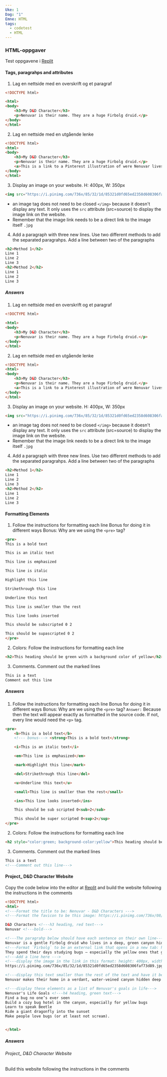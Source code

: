 ```yaml
---
Uke: 1
Dag: "1"
Emne: HTML
tags:
  - codetest
  - HTML
---
```

### HTML-oppgaver
Test oppgavene i [Replit](https://replit.com/@Nenuvar/DandD-Character)
#### Tags, paragrahps and attributes
1. Lag en nettside med en overskrift og et paragraf
```html
<!DOCTYPE html>

<html>
<body> 
	<h3>My D&D Character</h3>
	<p>Nenuvar is their name. They are a huge Firbolg druid.</p>
</body>
</html>
```
2. Lag en nettside med en utgående lenke
```html
<!DOCTYPE html>
<html>
<body>
	<h3>My D&D Character</h3>
	<p>Nenuvar is their name. They are a huge Firbolg druid.</p>
	<a>This is a link to a Pinterest illustration of were Nenuvar lives.</a>
</body>
</html>
```
3. Display an image on your website. H: 400px, W: 350px
```html
<img src="https://i.pinimg.com/736x/85/32/1d/85321d0fd65ed2358d608306faf73d89.jpg" height="400" width="350">
```
- an image tag does not need to be closed `</img>` because it doesn't display any text. It only uses the `src` attribute (src=source) to display the image link on the website. 
- Remember that the image link needs to be a direct link to the image itself `.jpg`
4. Add a paragraph with three new lines. Use two different methods to add the separated paragrahps. Add a line between two of the paragraphs
```html
<h2>Method 1</h2>
Line 1
Line 2
Line 3
<h2>Method 2</h2>
Line 1
Line 2
Line 3
```

##### Answers
1. Lag en nettside med en overskrift og et paragraf
```html
<!DOCTYPE html>

<html>
<body> 
	<h3>My D&D Character</h3>
	<p>Nenuvar is their name. They are a huge Firbolg druid.</p>
</body>
</html>
```
2. Lag en nettside med en utgående lenke
```html
<!DOCTYPE html>
<html>
<body>
	<h3>My D&D Character</h3>
	<p>Nenuvar is their name. They are a huge Firbolg druid.</p>
	<a>This is a link to a Pinterest illustration of were Nenuvar lives.</a>
</body>
</html>
```
3. Display an image on your website. H: 400px, W: 350px
```html
<img src="https://i.pinimg.com/736x/85/32/1d/85321d0fd65ed2358d608306faf73d89.jpg" height="400" width="350">
```
- an image tag does not need to be closed `</img>` because it doesn't display any text. It only uses the `src` attribute (src=source) to display the image link on the website. 
- Remember that the image link needs to be a direct link to the image itself `.jpg`
4. Add a paragraph with three new lines. Use two different methods to add the separated paragrahps. Add a line between two of the paragraphs
```html
<h2>Method 1</h2>
Line 1
Line 2
Line 3
<h2>Method 2</h2>
Line 1
Line 2
Line 3
```

#### Formatting Elements
1. Follow the instructions for formatting each line
	Bonus for doing it in different ways
	Bonus: Why are we using the `<pre>` tag?

```html
<pre>
This is a bold text

This is an italic text

This line is emphasized

This line is italic

Highlight this line

Strikethrough this line

Underline this text

This line is smaller than the rest

This line looks inserted

This should be subscripted 0 2

This should be supascripted 0 2
</pre>
```

2. Colors: Follow the instructions for formatting each line
```html
<h2>This heading should be green with a background color of yellow</h2>
```

3. Comments. Comment out the marked lines
```html
This is a text
Comment out this line
```

##### Answers
1. Follow the instructions for formatting each line
	Bonus for doing it in different ways
	Bonus: Why are we using the `<pre>` tag?
		`Answer:` Because then the text will appear exactly as formatted in the source code. If not, every line would need the `<p>` tag. 
```html
<pre>
    <b>This is a bold text</b>
    <!--- bonus---> <strong>This is a bold text</strong>

    <i>This is an italic text</i>

    <em>This line is emphasized</em>

    <mark>Highlight this line</mark>

    <del>Strikethrough this line</del>

    <u>Underline this text</u>

    <small>This line is smaller than the rest</small>

    <ins>This line looks inserted</ins>

    This should be sub scripted 0<sub>2</sub>

    This should be super scripted 0<sup>2</sup>
</pre>
```

2. Colors: Follow the instructions for formatting each line
```html
<h2 style="color:green; background-color:yellow">This heading should be green with a background color of yellow</h2>
```

3. Comments. Comment out the marked lines
```html
This is a text
<!---Comment out this line--->
```

#### Project_ D&D Character Website
Copy the code below into the editor at [Replit](https://replit.com/@Nenuvar/DandD-Character) and build the website following the instructions in the comments
```html
<!DOCTYPE html>
<html>
<!---Format the title to be: Nenuvar - D&D Characters --->
<!---Format the favicon to be this image: https://i.pinimg.com/736x/08/35/df/0835dfa95938ea0cc49c276781f82030.jpg  --->

D&D Characters <!---h3 heading, red text--->
Nenuvar <!---bold--->

<!---The paragrahp below should have each sentence on their own line--->
Nenuvar is a gentle Firbolg druid who lives in a deep, green canyon hidden in the forests of Anoria. <!---`Anoria` in italic --->
<!---Format `Firbolg` to be an external link that opens in a new tab: https://www.dndbeyond.com/posts/287-putting-the-fur-in-firbolg-the-evolution-of-a --->
They spend their days studying bugs — especially the yellow ones that glow like drops of sunlight. <!---`yellow` in yellow, bold --->
<!---Add a line here --->
<!---display the image in the link in this format: height: 400px, width: 350px --->
https://i.pinimg.com/736x/85/32/1d/85321d0fd65ed2358d608306faf73d89.jpg

<!---display this text smaller than the rest of the text and have it beneath the image--->
Nenuvar makes their home in a verdant, water-veined canyon hidden deep within the ancient forests of Anoria. 

<!---display these elements as a list of Nenuvar's goals in life--->
Nenuvar's Life Goals <!---h4 heading, green text--->
Find a bug no one’s ever seen
Build a cozy bug hotel in the canyon, especially for yellow bugs
Learn to speak Beetle
Ride a giant dragonfly into the sunset 
Make people love bugs (or at least not scream).


</html>
```
##### Answers
###### Project_ D&D Character Website
Build this website following the instructions in the comments